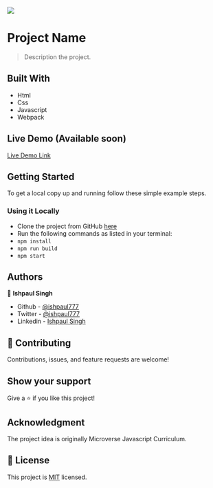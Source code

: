 ![](https://img.shields.io/badge/Microverse-blueviolet)

# Project Name

> Description the project.


## Built With

- Html
- Css
- Javascript
- Webpack

## Live Demo (Available soon)

[Live Demo Link](https://livedemo.com)


## Getting Started

To get a local copy up and running follow these simple example steps.

### Using it Locally
- Clone the project from GitHub [here](git@github.com:ishpaul777/To-Do-List.git)
- Run the following commands as listed in your terminal:
- `npm install`
- `npm run build`
- `npm start`



## Authors

👤 **Ishpaul Singh**

- Github - [@ishpaul777](https://github.com/ishpaul777)
- Twitter - [@ishpaul777](https://twitter.com/ishpaul777)
- Linkedin - [Ishpaul Singh](https://www.linkedin.com/in/ishpaul-singh-264590226/)

## 🤝 Contributing

Contributions, issues, and feature requests are welcome!

## Show your support

Give a ⭐️ if you like this project!

## Acknowledgment
The project idea is originally Microverse Javascript Curriculum.

## 📝 License

This project is [MIT](./MIT.md) licensed.

